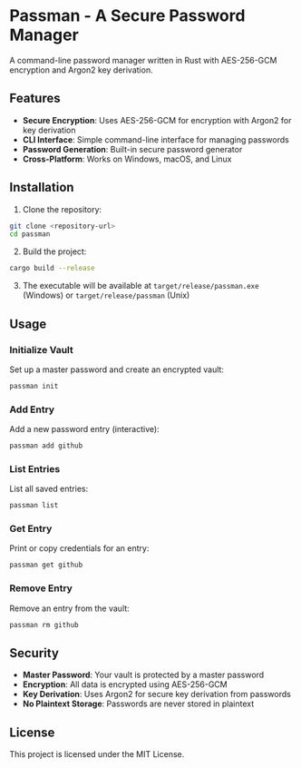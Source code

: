 # Passman - A Secure Password Manager

A command-line password manager written in Rust with AES-256-GCM encryption and Argon2 key derivation.

## Features

- **Secure Encryption**: Uses AES-256-GCM for encryption with Argon2 for key derivation
- **CLI Interface**: Simple command-line interface for managing passwords
- **Password Generation**: Built-in secure password generator
- **Cross-Platform**: Works on Windows, macOS, and Linux

## Installation

1. Clone the repository:
```bash
git clone <repository-url>
cd passman
```

2. Build the project:
```bash
cargo build --release
```

3. The executable will be available at `target/release/passman.exe` (Windows) or `target/release/passman` (Unix)

## Usage

### Initialize Vault
Set up a master password and create an encrypted vault:
```bash
passman init
```

### Add Entry
Add a new password entry (interactive):
```bash
passman add github
```

### List Entries
List all saved entries:
```bash
passman list
```

### Get Entry
Print or copy credentials for an entry:
```bash
passman get github
```

### Remove Entry
Remove an entry from the vault:
```bash
passman rm github
```

## Security

- **Master Password**: Your vault is protected by a master password
- **Encryption**: All data is encrypted using AES-256-GCM
- **Key Derivation**: Uses Argon2 for secure key derivation from passwords
- **No Plaintext Storage**: Passwords are never stored in plaintext

## License

This project is licensed under the MIT License.

